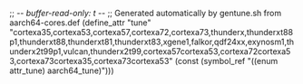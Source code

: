 ;; -*- buffer-read-only: t -*-
;; Generated automatically by gentune.sh from aarch64-cores.def
(define_attr "tune"
	"cortexa35,cortexa53,cortexa57,cortexa72,cortexa73,thunderx,thunderxt88p1,thunderxt88,thunderxt81,thunderxt83,xgene1,falkor,qdf24xx,exynosm1,thunderx2t99p1,vulcan,thunderx2t99,cortexa57cortexa53,cortexa72cortexa53,cortexa73cortexa35,cortexa73cortexa53"
	(const (symbol_ref "((enum attr_tune) aarch64_tune)")))
